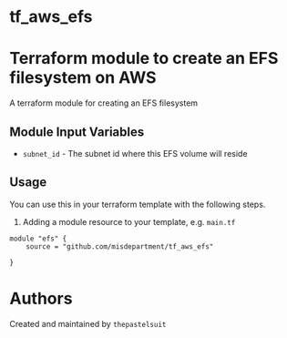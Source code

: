 # tf_aws_efs
Terraform module to create an EFS filesystem on AWS
=======================

A terraform module for creating an EFS filesystem

Module Input Variables
----------------------

- `subnet_id` - The subnet id where this EFS volume will reside

Usage
-----

You can use this in your terraform template with the following steps.

1. Adding a module resource to your template, e.g. `main.tf`

```
module "efs" {
    source = "github.com/misdepartment/tf_aws_efs"
    
}
```

Authors
=======

Created and maintained by `thepastelsuit`